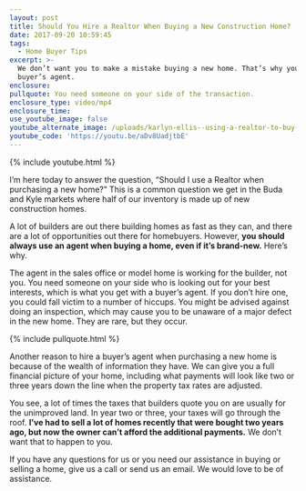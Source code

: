 ```yaml
---
layout: post
title: Should You Hire a Realtor When Buying a New Construction Home?
date: 2017-09-20 10:59:45
tags:
  - Home Buyer Tips
excerpt: >-
  We don’t want you to make a mistake buying a new home. That’s why you need a
  buyer’s agent.
enclosure:
pullquote: You need someone on your side of the transaction.
enclosure_type: video/mp4
enclosure_time:
use_youtube_image: false
youtube_alternate_image: /uploads/karlyn-ellis--using-a-realtor-to-buy-a-new-home-youtube-1.jpg
youtube_code: 'https://youtu.be/aDv8UadjtbE'
---
```



{% include youtube.html %}

I’m here today to answer the question, “Should I use a Realtor when purchasing a new home?” This is a common question we get in the Buda and Kyle markets where half of our inventory is made up of new construction homes.

A lot of builders are out there building homes as fast as they can, and there are a lot of opportunities out there for homebuyers. However, **you should always use an agent when buying a home, even if it’s brand-new.** Here’s why.

The agent in the sales office or model home is working for the builder, not you. You need someone on your side who is looking out for your best interests, which is what you get with a buyer’s agent. If you don’t hire one, you could fall victim to a number of hiccups. You might be advised against doing an inspection, which may cause you to be unaware of a major defect in the new home. They are rare, but they occur.

{% include pullquote.html %}

Another reason to hire a buyer’s agent when purchasing a new home is because of the wealth of information they have. We can give you a full financial picture of your home, including what payments will look like two or three years down the line when the property tax rates are adjusted.

You see, a lot of times the taxes that builders quote you on are usually for the unimproved land. In year two or three, your taxes will go through the roof. **I’ve had to sell a lot of homes recently that were bought two years ago, but now the owner can’t afford the additional payments.** We don’t want that to happen to you.

If you have any questions for us or you need our assistance in buying or selling a home, give us a call or send us an email. We would love to be of assistance.